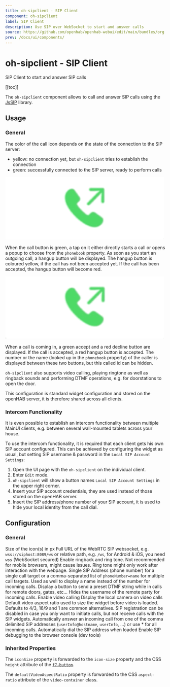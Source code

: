 ```yaml
---
title: oh-sipclient - SIP Client
component: oh-sipclient
label: SIP Client
description: Use SIP over WebSocket to start and answer calls
source: https://github.com/openhab/openhab-webui/edit/main/bundles/org.openhab.ui/doc/components/oh-sipclient.md
prev: /docs/ui/components/
---
```


# oh-sipclient - SIP Client

<!-- Put a screenshot here if relevant:
![](./images/oh-sipclient/header.jpg)
-->

<!-- GENERATED componentDescription -->
SIP Client to start and answer SIP calls
<!-- GENERATED /componentDescription -->

[[toc]]

The `oh-sipclient` component allows to call and answer SIP calls using the [JsSIP](https://jssip.net) library.

## Usage

### General

The color of the call icon depends on the state of the connection to the SIP server:
- yellow: no connection yet, but `oh-sipclient` tries to establish the connection 
- green: successfully connected to the SIP server, ready to perform calls

![](./images/oh-sipclient/outgoing.gif)

When the call button is green, a tap on it either directly starts a call or opens a popup to choose from the `phonebook` property.
As soon as you start an outgoing call, a hangup button will be displayed.
The hangup button is coloured yellow, if the call has not been accepted yet.
If the call has been accepted, the hangup button will become red.

![](./images/oh-sipclient/incoming.gif)

When a call is coming in, a green accept and a red decline button are displayed.
If the call is accepted, a red hangup button is accepted.
The number or the name (looked up in the `phonebook` property) of the caller is displayed between these two buttons, but this called id can be hidden.

`oh-sipclient` also supports video calling, playing ringtone as well as ringback sounds and performing DTMF operations, e.g. for doorstations to open the door.

This configuration is standard widget configuration and stored on the openHAB server, it is therefore shared across all clients.

### Intercom Functionality

It is even possible to establish an intercom functionality between multiple MainUI clients, e.g. between several wall-mounted tablets across your house.

To use the intercom functionality, it is required that each client gets his own SIP account configured.
This can be achieved by configuring the widget as usual, but setting SIP username & password in the `Local SIP Account Settings`:

1. Open the UI page with the `oh-sipclient` on the individual client.
1. Enter `Edit` mode.
1. `oh-sipclient` will show a button names `Local SIP Account Settings` in the upper right corner.
1. Insert your SIP account credentials, they are used instead of those stored on the openHAB server.
1. Insert the SIP address/phone number of your SIP account, it is used to hide your local identity from the call dial.

## Configuration

<!-- DO NOT REMOVE the following comments -->
<!-- GENERATED props -->
### General
<div class="props">
<PropGroup label="General">
<PropBlock type="INTEGER" name="iconSize" label="Icon Size">
  <PropDescription>
    Size of the icon(s) in px
  </PropDescription>
</PropBlock>
<PropBlock type="TEXT" name="websocketUrl" label="Websocket URL" required="true">
  <PropDescription>
    Full URL of the WebRTC SIP websocket, e.g. <code>wss://siphost:8089/ws</code> or relative path, e.g. <code>/ws</code>, for Android & iOS, you need <code>wss</code> (WebSocket secured)
  </PropDescription>
</PropBlock>
<PropBlock type="TEXT" name="domain" label="SIP Domain" required="true">
</PropBlock>
<PropBlock type="TEXT" name="username" label="SIP Username">
</PropBlock>
<PropBlock type="TEXT" name="password" label="SIP Password">
</PropBlock>
<PropBlock type="BOOLEAN" name="enableTones" label="Enable tones">
  <PropDescription>
    Enable ringback and ring tone. Not recommended for mobile browsers, might cause issues. Ring tone might only work after interaction with the webpage.
  </PropDescription>
</PropBlock>
<PropBlock type="TEXT" name="phonebook" label="Phonebook" required="true">
  <PropDescription>
    Single SIP Address (phone number) for a single call target or a comma-separated list of <code>phoneNumber=name</code> for multiple call targets. Used as well to display a name instead of the number for incoming calls.
  </PropDescription>
</PropBlock>
<PropBlock type="TEXT" name="dtmfString" label="DTMF String">
  <PropDescription>
    Display a button to send a preset DTMF string while in calls for remote doors, gates, etc...
  </PropDescription>
</PropBlock>
<PropBlock type="BOOLEAN" name="hideCallerId" label="Hide caller id">
  <PropDescription>
    Hides the username of the remote party for incoming calls.
  </PropDescription>
</PropBlock>
<PropBlock type="BOOLEAN" name="enableVideo" label="Enable Video">
  <PropDescription>
    Enable video calling
  </PropDescription>
</PropBlock>
<PropBlock type="BOOLEAN" name="enableLocalVideo" label="Enable Local Video View">
  <PropDescription>
    Display the local camera on video calls
  </PropDescription>
</PropBlock>
<PropBlock type="TEXT" name="defaultVideoAspectRatio" label="Default Aspect Ratio">
  <PropDescription>
    Default video aspect ratio used to size the widget before video is loaded. Defaults to 4/3, 16/9 and 1 are common alternatives.
  </PropDescription>
</PropBlock>
<PropBlock type="BOOLEAN" name="disableRegister" label="Disable REGISTER">
  <PropDescription>
    SIP registration can be disabled in case you only want to initiate calls, but not receive calls with the SIP widgets.
  </PropDescription>
</PropBlock>
<PropBlock type="TEXT" name="autoAnswer" label="Auto Answer">
  <PropDescription>
    Automatically answer an incoming call from one of the comma delimited SIP addresses (<code>userInfo@hostname</code>, <code>userInfo</code>, ...) or use * for all incoming calls.
  </PropDescription>
</PropBlock>
<PropBlock type="TEXT" name="autoDial" label="Auto Dial">
  <PropDescription>
    Automatically dial the SIP address when loaded
  </PropDescription>
</PropBlock>
<PropBlock type="BOOLEAN" name="enableSIPDebug" label="Enable SIP Debug">
  <PropDescription>
    Enable SIP debugging to the browser console (dev tools)
  </PropDescription>
</PropBlock>
</PropGroup>
</div>


<!-- GENERATED /props -->

<!-- If applicable describe how properties are forwarded to a underlying component from Framework7, ECharts, etc.: -->
### Inherited Properties

The `iconSize` property is forwarded to the `icon-size` property and the CSS `height` attribute of the [`f7-button`](https://framework7.io/vue/button).

The `defaultVideoAspectRatio` property is forwarded to the CSS `aspect-ratio` attribute of the `video-container` class.

<!-- If applicable describe the slots recognized by the component and what they represent:
### Slots

#### `default`

The contents of the oh-sipclient.

-->

<!-- Add as many examples as desired - put the YAML in a details container when it becomes too long (~150/200+ lines):
## Examples

### Example 1

![](./images/oh-sipclient/example1.jpg)

```yaml
component: oh-sipclient
config:
  prop1: value1
  prop2: value2
```

### Example 2

![](./images/oh-sipclient/example2.jpg)

::: details YAML
```yaml
component: oh-sipclient
config:
  prop1: value1
  prop2: value2
slots
```
:::

-->

<!-- Try to clean up URLs to the forum (https://community.openhab.org/t/<threadID>[/<postID>] should suffice)
## Community Resources

- [Community Post 1](https://community.openhab.org/t/12345)
- [Community Post 2](https://community.openhab.org/t/23456)
-->
